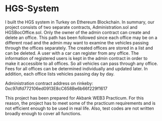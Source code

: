 # HGS-System

I built the HGS system in Turkey on Ethereum Blockchain. In summary, our project consists of two separate contracts, Administration.sol and HGSBocOffice.sol. Only the owner of the admin contract can create and delete an office. This path has been followed since each office may be on a different road and the admin may want to examine the vehicles passing through the offices separately. The created offices are stored in a list and can be deleted. A user with a car can register from any office. The information of registered users is kept in the admin contract in order to make it accessible to all offices. So all vehicles can pass through any office. Fees for all offices can be determined individually and updated later. In addition, each office lists vehicles passing day by day.

Administration contract address on rinkeby: 0xc97dfd772106ed0913E8cC658Be6b66f229f1617

This project has been prepared for Akbank WEB3 Practicum. For this reason, the project has to meet some of the practicum requirements and is not efficient enough to be used in real life. Also, test codes are not written broadly enough to cover all functions.
